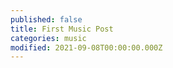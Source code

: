 ```yaml
---
published: false
title: First Music Post
categories: music
modified: 2021-09-08T00:00:00.000Z
---
```

